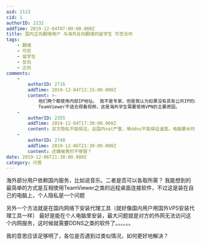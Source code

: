 ```yaml
---
aid: 2113
cid: 1
authorID: 2132
addTime: 2019-12-04T07:00:00.000Z
title: 国内正向翻墙用户 与海外反向翻墙的留学生 可否合作
tags:
    - 翻墙
    - 可否
    - 留学生
    - 反向
    - 正向
comments:
    -
        authorID: 2716
        addTime: 2019-12-04T12:15:00.000Z
        content: >-
            他们两个都使用内部IP地址。 我不是专家，但是我认为如果没有具有公共IP的服务器，他们很难相互连接。
            TeamViewer不适合观看视频，这是海外学生需要使用VPN的主要原因。
    -
        authorID: 2355
        addTime: 2019-12-04T17:30:00.000Z
        content: 双方隐私不能保证。且国内nat严重，用ddns不能保证速度。电脑要长时间开启，电费比租VPS还高。我觉得不行
    -
        authorID: 2748
        addTime: 2019-12-06T21:30:00.000Z
        content: 还嫌被黑的不够狠？
date: 2019-12-06T21:30:00.000Z
category: 问答
---
```


海外部分用户依赖国内服务，比如说音乐。二者是否可以各取所需？ 我能想到的最简单的方式是互相使用TeamViewer之类的远程桌面连接软件，不过这是装在自己的电脑上，个人隐私是一个问题

另外一个方法就是在国内网络下安装代理工具（就好像国内用户用国外VPS安装代理工具一样） 最好是能在个人电脑里安装，最大问题就是对方的外网无法访问这个内网服务，这时候就需要DDNS之类的软件了。。。。。。

我的意思应该足够明了，各位是否遇到过类似情况，如何更好地解决？
